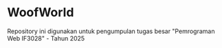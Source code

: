 # WoofWorld
Repository ini digunakan untuk pengumpulan tugas besar "Pemrograman Web IF3028" - Tahun 2025
